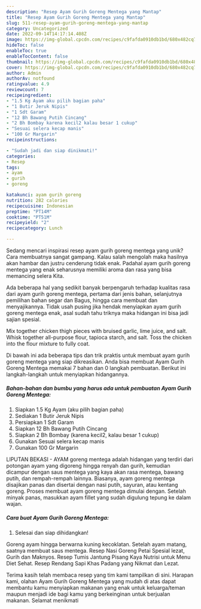 ```yaml
---
description: "Resep Ayam Gurih Goreng Mentega yang Mantap"
title: "Resep Ayam Gurih Goreng Mentega yang Mantap"
slug: 511-resep-ayam-gurih-goreng-mentega-yang-mantap
category: Uncategorized
date: 2022-09-14T14:17:14.408Z
image: https://img-global.cpcdn.com/recipes/c9fafda0910db1bd/680x482cq70/ayam-gurih-goreng-mentega-foto-resep-utama.jpg
hideToc: false
enableToc: true
enableTocContent: false
thumbnail: https://img-global.cpcdn.com/recipes/c9fafda0910db1bd/680x482cq70/ayam-gurih-goreng-mentega-foto-resep-utama.jpg
cover: https://img-global.cpcdn.com/recipes/c9fafda0910db1bd/680x482cq70/ayam-gurih-goreng-mentega-foto-resep-utama.jpg
author: Admin
authorAv: notfound
ratingvalue: 4.9
reviewcount: 7
recipeingredient:
- "1.5 Kg Ayam aku pilih bagian paha"
- "1 Butir Jeruk Nipis"
- "1 Sdt Garam"
- "12 Bh Bawang Putih Cincang"
- "2 Bh Bombay karena kecil2 kalau besar 1 cukup"
- "Sesuai selera kecap manis"
- "100 Gr Margarin"
recipeinstructions:

- "Sudah jadi dan siap dinikmati!"
categories:
- Resep
tags:
- ayam
- gurih
- goreng

katakunci: ayam gurih goreng 
nutrition: 282 calories
recipecuisine: Indonesian
preptime: "PT14M"
cooktime: "PT51M"
recipeyield: "2"
recipecategory: Lunch

---
```





Sedang mencari inspirasi resep ayam gurih goreng mentega yang unik? Cara membuatnya sangat gampang. Kalau salah mengolah maka hasilnya akan hambar dan justru cenderung tidak enak. Padahal ayam gurih goreng mentega yang enak seharusnya memiliki aroma dan rasa yang bisa memancing selera Kita.





Ada beberapa hal yang sedikit banyak berpengaruh terhadap kualitas rasa dari ayam gurih goreng mentega, pertama dari jenis bahan, selanjutnya pemilihan bahan segar dan Bagus, hingga cara membuat dan menyajikannya. Tidak usah pusing jika hendak menyiapkan ayam gurih goreng mentega enak,      asal sudah tahu triknya maka hidangan ini bisa jadi sajian spesial.














Mix together chicken thigh pieces with bruised garlic, lime juice, and salt. Whisk together all-purpose flour, tapioca starch, and salt. Toss the chicken into the flour mixture to fully coat.






Di bawah ini ada beberapa tips dan trik praktis untuk membuat ayam gurih goreng mentega yang siap dikreasikan. Anda bisa membuat Ayam Gurih Goreng Mentega memakai 7 bahan dan 0 langkah pembuatan. Berikut ini langkah-langkah untuk menyiapkan hidangannya.

<!--inarticleads1-->

##### Bahan-bahan dan bumbu yang harus ada untuk pembuatan Ayam Gurih Goreng Mentega:

1. Siapkan 1.5 Kg Ayam (aku pilih bagian paha)
1. Sediakan 1 Butir Jeruk Nipis
1. Persiapkan 1 Sdt Garam
1. Siapkan 12 Bh Bawang Putih Cincang
1. Siapkan 2 Bh Bombay (karena kecil2, kalau besar 1 cukup)
1. Gunakan Sesuai selera kecap manis
1. Gunakan 100 Gr Margarin


LIPUTAN BEKASI - AYAM goreng mentega adalah hidangan yang terdiri dari potongan ayam yang digoreng hingga renyah dan gurih, kemudian dicampur dengan saus mentega yang kaya akan rasa mentega, bawang putih, dan rempah-rempah lainnya. Biasanya, ayam goreng mentega disajikan panas dan disertai dengan nasi putih, sayuran, atau kentang goreng. Proses membuat ayam goreng mentega dimulai dengan. Setelah minyak panas, masukkan ayam fillet yang sudah digulung tepung ke dalam wajan. 

<!--inarticleads2-->

##### Cara buat Ayam Gurih Goreng Mentega:


1. Selesai dan siap dihidangkan!

Goreng ayam hingga berwarna kuning kecoklatan. Setelah ayam matang, saatnya membuat saus mentega. Resep Nasi Goreng Petai Spesial lezat, Gurih dan Maknyos. Resep Tumis Jantung Pisang Kaya Nutrisi untuk Menu Diet Sehat. Resep Rendang Sapi Khas Padang yang Nikmat dan Lezat. 

Terima kasih telah membaca resep yang tim kami tampilkan di sini. Harapan kami, olahan Ayam Gurih Goreng Mentega yang mudah di atas dapat membantu kamu menyiapkan makanan yang enak untuk keluarga/teman maupun menjadi ide bagi kamu yang berkeinginan untuk berjualan makanan. Selamat menikmati
